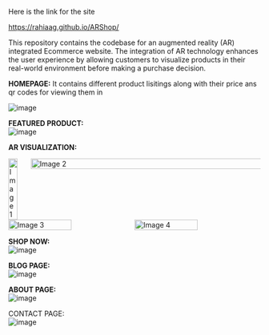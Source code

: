 Here is the link for the site 

https://rahiaag.github.io/ARShop/

This repository contains the codebase for an augmented reality (AR) integrated Ecommerce website. The integration of AR technology enhances the user experience by allowing customers to visualize products in their real-world environment before making a purchase decision.

**HOMEPAGE:**
It contains different product lisitings along with their price ans qr codes for viewing them in
<br>

![image](https://github.com/user-attachments/assets/fbc4971a-122a-45f7-a115-8cd942d2a3ac)


**FEATURED PRODUCT:**
<br>
![image](https://github.com/user-attachments/assets/ffb36cf0-a067-427f-9bc2-87887ae5fd82)

**AR VISUALIZATION:**
<br>

<div style="display: flex;">
    <img src="https://github.com/user-attachments/assets/4d0d31d7-0c72-443a-85cf-0dacf365e264" alt="Image 1" style="width: 40%;">
    <img src="https://github.com/user-attachments/assets/ab7b70e3-87d5-4ddb-823e-eac42e6d5095" alt="Image 2" style="width: 450%;">
</div>

<div style="display: flex;">
    <img src="https://github.com/user-attachments/assets/2ef0ecd7-4ad8-47ef-8f69-9f283197528d" alt="Image 3" style="width: 50%;">
    <img src="https://github.com/user-attachments/assets/4d3b5f3e-8b74-4a27-92bb-91fb5443413d" alt="Image 4" style="width: 50%;">
</div>




**SHOP NOW:**
<br>
![image](https://github.com/user-attachments/assets/fd25eabe-4d2a-43e4-a826-80599f45c4d1)

**BLOG PAGE:**
<br>
![image](https://github.com/user-attachments/assets/96ef35d1-ba70-43cf-b3f2-8f13ee8b8fb7)

**ABOUT PAGE:**
<br>
![image](https://github.com/user-attachments/assets/37811ca5-22b2-406e-8850-e22e75df817e)

CONTACT PAGE:
<br>
![image](https://github.com/user-attachments/assets/e936739c-fe7e-47d7-975d-a77f378e4170)





